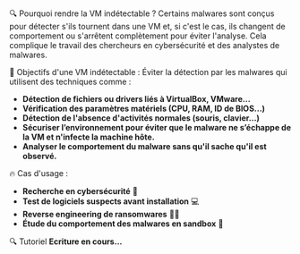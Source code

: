 🔍 Pourquoi rendre la VM indétectable ?
Certains malwares sont conçus pour détecter s'ils tournent dans une VM et, si c'est le cas, ils changent de comportement ou s'arrêtent complètement pour éviter l'analyse. Cela complique le travail des chercheurs en cybersécurité et des analystes de malwares.

🎯 Objectifs d'une VM indétectable :
Éviter la détection par les malwares qui utilisent des techniques comme :
- **Détection de fichiers ou drivers liés à VirtualBox, VMware...**
- **Vérification des paramètres matériels (CPU, RAM, ID de BIOS...)**
- **Détection de l'absence d'activités normales (souris, clavier...)**
- **Sécuriser l’environnement pour éviter que le malware ne s’échappe de la VM et n'infecte la machine hôte.**
- **Analyser le comportement du malware sans qu'il sache qu'il est observé.**

🔥 Cas d'usage :
- **Recherche en cybersécurité** 🔐
- **Test de logiciels suspects avant installation** 💻
- **Reverse engineering de ransomwares** 🕵️‍♂️
- **Étude du comportement des malwares en sandbox** 🦠

🔍 Tutoriel
**Ecriture en cours...**